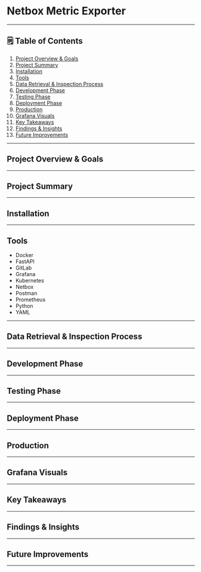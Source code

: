  # Netbox Metric Exporter

___

## 🗒️ Table of Contents

1. [Project Overview & Goals](#-project-overview-&-goals)
2. [Project Summary](#-project-summary)
3. [Installation](#-installation)
4. [Tools](#-tools)
5. [Data Retrieval & Inspection Process](#-data-retrieval-&-inspection-process)
6. [Development Phase](#-development-phase)
7. [Testing Phase](#-testing-phase)
8. [Deployment Phase](#-deployment-phase)
9. [Production](#-production)
10. [Grafana Visuals](#-grafana-visuals)
11. [Key Takeaways](#-key-takeaways)
12. [Findings & Insights](#-findings-&-insights)
13. [Future Improvements](#-future-improvements)

___ 

## Project Overview & Goals

___

## Project Summary

___

## Installation

___

## Tools

- Docker
- FastAPI
- GitLab
- Grafana
- Kubernetes
- Netbox
- Postman
- Prometheus
- Python
- YAML

___

## Data Retrieval & Inspection Process


___

## Development Phase

___

## Testing Phase

___

## Deployment Phase

___

## Production

___

## Grafana Visuals

___

## Key Takeaways

___

## Findings & Insights

___

## Future Improvements

___

